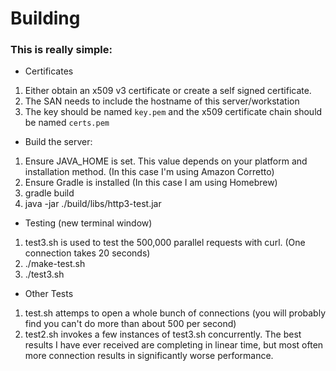 # Building

### This is really simple:

- Certificates

1. Either obtain an x509 v3 certificate or create a self signed certificate.
2. The SAN needs to include the hostname of this server/workstation
3. The key should be named `key.pem` and the x509 certificate chain should be named `certs.pem`

- Build the server:

1. Ensure JAVA_HOME is set. This value depends on your platform and installation method. (In this case I'm using Amazon Corretto)
2. Ensure Gradle is installed (In this case I am using Homebrew)
3. gradle build
4. java -jar ./build/libs/http3-test.jar

- Testing (new terminal window)

1. test3.sh is used to test the 500,000 parallel requests with curl. (One connection takes 20 seconds)
2. ./make-test.sh
3. ./test3.sh

- Other Tests

1. test.sh attemps to open a whole bunch of connections (you will probably find you can't do more than about 500 per second)
2. test2.sh invokes a few instances of test3.sh concurrently. The best results I have ever received are completing in linear time, but most often more connection results in significantly worse performance.
